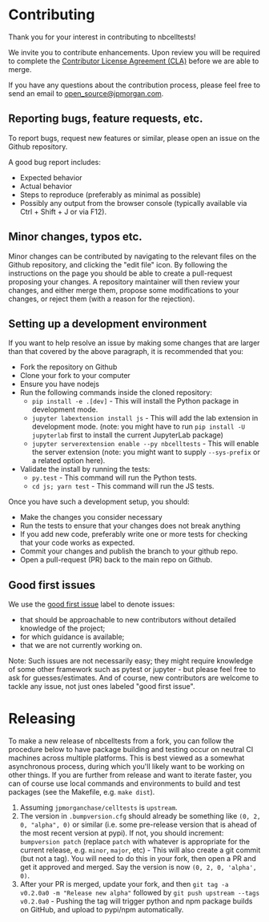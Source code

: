 # Contributing

Thank you for your interest in contributing to nbcelltests!

We invite you to contribute enhancements. Upon review you will be required to complete the [Contributor License Agreement (CLA)](https://github.com/jpmorganchase/cla) before we are able to merge. 

If you have any questions about the contribution process, please feel free to send an email to [open_source@jpmorgan.com](mailto:open_source@jpmorgan.com).

## Reporting bugs, feature requests, etc.

To report bugs, request new features or similar, please open an issue on the Github
repository.

A good bug report includes:

- Expected behavior
- Actual behavior
- Steps to reproduce (preferably as minimal as possible)
- Possibly any output from the browser console (typically available via Ctrl + Shift + J or via F12).

## Minor changes, typos etc.

Minor changes can be contributed by navigating to the relevant files on the Github repository,
and clicking the "edit file" icon. By following the instructions on the page you should be able to
create a pull-request proposing your changes. A repository maintainer will then review your changes,
and either merge them, propose some modifications to your changes, or reject them (with a reason for
the rejection).

## Setting up a development environment

If you want to help resolve an issue by making some changes that are larger than that covered by the above paragraph, it is recommended that you:

- Fork the repository on Github
- Clone your fork to your computer
- Ensure you have nodejs
- Run the following commands inside the cloned repository:
  - `pip install -e .[dev]` - This will install the Python package in development
    mode.
  - `jupyter labextension install js` - This will add the lab extension in development
    mode. (note: you might have to run `pip install -U jupyterlab` first to install the current JupyterLab package)
  - `jupyter serverextension enable --py nbcelltests` - This will enable the server extension (note: you might want to supply `--sys-prefix` or a related option here).
- Validate the install by running the tests:
  - `py.test` - This command will run the Python tests.
  - `cd js; yarn test` - This command will run the JS tests.

Once you have such a development setup, you should:

- Make the changes you consider necessary
- Run the tests to ensure that your changes does not break anything
- If you add new code, preferably write one or more tests for checking that your code works as expected.
- Commit your changes and publish the branch to your github repo.
- Open a pull-request (PR) back to the main repo on Github.

## Good first issues

We use the [good first
issue](https://github.com/jpmorganchase/nbcelltests/issues?q=is%3Aopen+is%3Aissue+label%3A%22good+first+issue%22)
label to denote issues:
- that should be approachable to new contributors without detailed knowledge of the project;
- for which guidance is available;
- that we are not currently working on.

Note: Such issues are not necessarily easy; they might require
knowledge of some other framework such as pytest or jupyter - but
please feel free to ask for guesses/estimates. And of course, new
contributors are welcome to tackle any issue, not just ones labeled
"good first issue".


# Releasing

To make a new release of nbcelltests from a fork, you can follow the
procedure below to have package building and testing occur on neutral
CI machines across multiple platforms. This is best viewed as a
somewhat asynchronous process, during which you'll likely want to be
working on other things. If you are further from release and want to
iterate faster, you can of course use local commands and environments
to build and test packages (see the Makefile, e.g. `make dist`).

1. Assuming `jpmorganchase/celltests` is `upstream`.
2. The version in `.bumpversion.cfg` should already be something like `(0, 2, 0, "alpha", 0)` or similar (i.e. some pre-release version that is ahead of the most recent version at pypi). If not, you should increment: `bumpversion patch` (replace `patch` with whatever is appropriate for the current release, e.g. `minor`, `major`, etc) - This will also create a git commit (but not a tag). You will need to do this in your fork, then open a PR and get it approved and merged. Say the version is now `(0, 2, 0, 'alpha', 0)`. 
3. After your PR is merged, update your fork, and then `git tag -a v0.2.0a0 -m "Release new alpha"` followed by `git push upstream --tags v0.2.0a0` - Pushing the tag will trigger python and npm package builds on GitHub, and upload to pypi/npm automatically.
